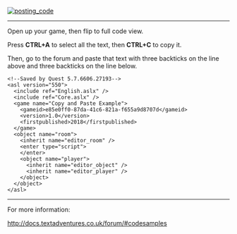 
[![posting_code](https://user-images.githubusercontent.com/30656341/37079309-c70e9762-21a7-11e8-996f-2ff2e8b56dc3.gif)](https://user-images.githubusercontent.com/30656341/37079309-c70e9762-21a7-11e8-996f-2ff2e8b56dc3.gif)

---
Open up your game, then flip to full code view.

Press **CTRL+A** to select all the text, then **CTRL+C** to copy it.

Then, go to the forum and paste that text with three backticks on the line above and three backticks on the line below.

```
<!--Saved by Quest 5.7.6606.27193-->
<asl version="550">
  <include ref="English.aslx" />
  <include ref="Core.aslx" />
  <game name="Copy and Paste Example">
    <gameid>e85e0ff0-87da-41c6-821a-f655a9d8707d</gameid>
    <version>1.0</version>
    <firstpublished>2018</firstpublished>
  </game>
  <object name="room">
    <inherit name="editor_room" />
    <enter type="script">
    </enter>
    <object name="player">
      <inherit name="editor_object" />
      <inherit name="editor_player" />
    </object>
  </object>
</asl>
```


---
For more information:

http://docs.textadventures.co.uk/forum/#codesamples